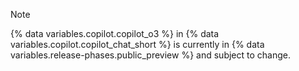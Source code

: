 > [!NOTE]
> {% data variables.copilot.copilot_o3 %} in {% data variables.copilot.copilot_chat_short %} is currently in {% data variables.release-phases.public_preview %} and subject to change.
